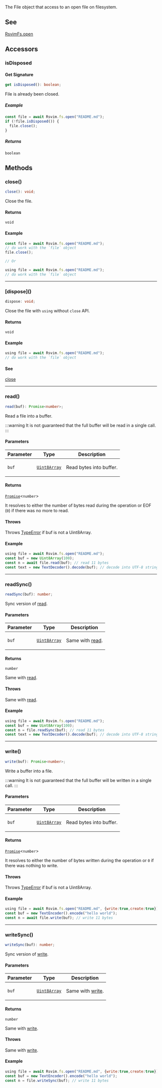 The File object that access to an open file on filesystem.

## See

[RsvimFs.open](../../../classes/RsvimFs.md#open)

## Accessors

### isDisposed

#### Get Signature

```ts
get isDisposed(): boolean;
```

File is already been closed.

##### Example

```javascript
const file = await Rsvim.fs.open("README.md");
if (!file.isDisposed()) {
  file.close();
}
```

##### Returns

`boolean`

## Methods

### close()

```ts
close(): void;
```

Close the file.

#### Returns

`void`

#### Example

```javascript
const file = await Rsvim.fs.open("README.md");
// do work with the `file` object
file.close();

// Or

using file = await Rsvim.fs.open("README.md");
// do work with the `file` object
```

***

### \[dispose\]()

```ts
dispose: void;
```

Close the file with `using` without `close` API.

#### Returns

`void`

#### Example

```javascript
using file = await Rsvim.fs.open("README.md");
// do work with the `file` object
```

#### See

[close](#close)

***

### read()

```ts
read(buf): Promise<number>;
```

Read a file into a buffer.

:::warning
It is not guaranteed that the full buffer will be read in a single call.
:::

#### Parameters

<table>
<thead>
<tr>
<th>Parameter</th>
<th>Type</th>
<th>Description</th>
</tr>
</thead>
<tbody>
<tr>
<td>

`buf`

</td>
<td>

[`Uint8Array`](https://developer.mozilla.org/docs/Web/JavaScript/Reference/Global_Objects/Uint8Array)

</td>
<td>

Read bytes into buffer.

</td>
</tr>
</tbody>
</table>

#### Returns

[`Promise`](https://developer.mozilla.org/docs/Web/JavaScript/Reference/Global_Objects/Promise)\<`number`\>

It resolves to either the number of bytes read during the operation or EOF (`0`) if there was no more to read.

#### Throws

Throws [TypeError](https://developer.mozilla.org/docs/Web/JavaScript/Reference/Global_Objects/TypeError) if buf is not a Uint8Array.

#### Example

```javascript
using file = await Rsvim.fs.open("README.md");
const buf = new Uint8Array(100);
const n = await file.read(buf); // read 11 bytes
const text = new TextDecoder().decode(buf); // decode into UTF-8 string "hello world"
```

***

### readSync()

```ts
readSync(buf): number;
```

Sync version of [read](#read).

#### Parameters

<table>
<thead>
<tr>
<th>Parameter</th>
<th>Type</th>
<th>Description</th>
</tr>
</thead>
<tbody>
<tr>
<td>

`buf`

</td>
<td>

[`Uint8Array`](https://developer.mozilla.org/docs/Web/JavaScript/Reference/Global_Objects/Uint8Array)

</td>
<td>

Same with [read](#read).

</td>
</tr>
</tbody>
</table>

#### Returns

`number`

Same with [read](#read).

#### Throws

Same with [read](#read).

#### Example

```javascript
using file = await Rsvim.fs.open("README.md");
const buf = new Uint8Array(100);
const n = file.readSync(buf); // read 11 bytes
const text = new TextDecoder().decode(buf); // decode into UTF-8 string "hello world"
```

***

### write()

```ts
write(buf): Promise<number>;
```

Write a buffer into a file.

:::warning
It is not guaranteed that the full buffer will be written in a single call.
:::

#### Parameters

<table>
<thead>
<tr>
<th>Parameter</th>
<th>Type</th>
<th>Description</th>
</tr>
</thead>
<tbody>
<tr>
<td>

`buf`

</td>
<td>

[`Uint8Array`](https://developer.mozilla.org/docs/Web/JavaScript/Reference/Global_Objects/Uint8Array)

</td>
<td>

Read bytes into buffer.

</td>
</tr>
</tbody>
</table>

#### Returns

[`Promise`](https://developer.mozilla.org/docs/Web/JavaScript/Reference/Global_Objects/Promise)\<`number`\>

It resolves to either the number of bytes written during the operation or `0` if there was nothing to write.

#### Throws

Throws [TypeError](https://developer.mozilla.org/docs/Web/JavaScript/Reference/Global_Objects/TypeError) if buf is not a Uint8Array.

#### Example

```javascript
using file = await Rsvim.fs.open("README.md", {write:true,create:true});
const buf = new TextEncoder().encode("hello world");
const n = await file.write(buf); // write 11 bytes
```

***

### writeSync()

```ts
writeSync(buf): number;
```

Sync version of [write](#write).

#### Parameters

<table>
<thead>
<tr>
<th>Parameter</th>
<th>Type</th>
<th>Description</th>
</tr>
</thead>
<tbody>
<tr>
<td>

`buf`

</td>
<td>

[`Uint8Array`](https://developer.mozilla.org/docs/Web/JavaScript/Reference/Global_Objects/Uint8Array)

</td>
<td>

Same with [write](#write).

</td>
</tr>
</tbody>
</table>

#### Returns

`number`

Same with [write](#write).

#### Throws

Same with [write](#write).

#### Example

```javascript
using file = await Rsvim.fs.open("README.md", {write:true,create:true});
const buf = new TextEncoder().encode("hello world");
const n = file.writeSync(buf); // write 11 bytes
```
